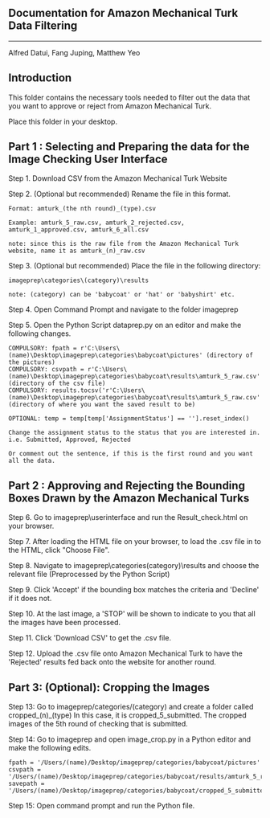 

Documentation for Amazon Mechanical Turk Data Filtering
-------------------------------------------------------
-------------------------------------------------------
Alfred Datui, Fang Juping, Matthew Yeo

Introduction
--------------------------------------------------------

This folder contains the necessary tools needed to filter out the data that you want to approve or reject from Amazon Mechanical Turk.

Place this folder in your desktop.


Part 1 : Selecting and Preparing the data for the Image Checking User Interface
----------------------------------------------------------------------------------------

Step 1. Download CSV from the Amazon Mechanical Turk Website

Step 2. (Optional but recommended) Rename the file in this format. 

	Format:	amturk_(the nth round)_(type).csv

	Example: amturk_5_raw.csv, amturk_2_rejected.csv, amturk_1_approved.csv, amturk_6_all.csv

	note: since this is the raw file from the Amazon Mechanical Turk website, name it as amturk_(n)_raw.csv

Step 3. (Optional but recommended) Place the file in the following directory:  

	imageprep\categories\(category)\results

	note: (category) can be 'babycoat' or 'hat' or 'babyshirt' etc.

Step 4. Open Command Prompt and navigate to the folder imageprep

Step 5. Open the Python Script dataprep.py on an editor and make the following changes.

	COMPULSORY: fpath = r'C:\Users\(name)\Desktop\imageprep\categories\babycoat\pictures' (directory of the pictures)
	COMPULSORY: csvpath = r'C:\Users\(name)\Desktop\imageprep\categories\babycoat\results\amturk_5_raw.csv' (directory of the csv file)
	COMPULSORY: results.tocsv('r'C:\Users\(name)\Desktop\imageprep\categories\babycoat\results\amturk_5_raw.csv'') (directory of where you want the saved result to be)

	OPTIONAL: temp = temp[temp['AssignmentStatus'] == ''].reset_index() 

	Change the assignment status to the status that you are interested in. i.e. Submitted, Approved, Rejected

	Or comment out the sentence, if this is the first round and you want all the data.




Part 2 : Approving and Rejecting the Bounding Boxes Drawn by the Amazon Mechanical Turks
----------------------------------------------------------------------------------------

Step 6. Go to imageprep\userinterface and run the Result_check.html on your browser.

Step 7. After loading the HTML file on your browser, to load the .csv file in to the HTML, click "Choose File".

Step 8. Navigate to imageprep\categories\(category)\results and choose the relevant file (Preprocessed by the Python Script)

Step 9. Click 'Accept' if the bounding box matches the criteria and 'Decline' if it does not.

Step 10. At the last image, a 'STOP' will be shown to indicate to you that all the images have been processed.

Step 11. Click 'Download CSV' to get the .csv file.

Step 12. Upload the .csv file onto Amazon Mechanical Turk to have the 'Rejected' results fed back onto the website for another round. 




Part 3: (Optional): Cropping the Images
---------------------------------------

Step 13: Go to imageprep/categories/(category) and create a folder called cropped_(n)_(type)
	In this case, it is cropped_5_submitted. The cropped images of the 5th round of checking that is submitted.

Step 14: Go to imageprep and open image_crop.py in a Python editor and make the following edits.

	fpath = '/Users/(name)/Desktop/imageprep/categories/babycoat/pictures'
	csvpath = '/Users/(name)/Desktop/imageprep/categories/babycoat/results/amturk_5_raw.csv' 
	savepath = '/Users/(name)/Desktop/imageprep/categories/babycoat/cropped_5_submitted/'

Step 15: Open command prompt and run the Python file. 







